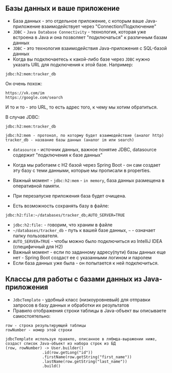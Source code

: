 ## Базы данных и ваше приложение

* База данных - это отдельное приложение, с которым ваше Java-приложение взаимодействует через "Connection/Подключение"
* `JDBC` - `Java Database Connectivity` - технология, которая уже встроена в Java и она позволяет "подключаться" к различным базам данных
* `JDBC` - это технология взаимодействия Java-приложения с SQL-базой данных
* Когда вы подключаетесь к какой-либо базе через `JDBC` нужно указать URL для подключения к этой базе. Например:

```
jdbc:h2:mem:tracker_db
```

Он очень похож:

```
https://vk.com/im
https://google.com/search
```

И то и то - это URL, то есть адрес того, к чему мы хотим обратиться.

В случае JDBC:

```
jdbc:h2:mem:tracker_db

jdbc:h2:mem - протокол, по которму будет взаимодействие (аналог http)
tracker_db - название базы данных (аналог im или search)
```

* `datasource` - источник данных, важное понятие JDBC, datasource содержит "подключения к базе данных"

* Когда мы работаем с H2 базой через Spring Boot - он сам создает эту базу с теми данными, которые мы прописали в properties.
* Важный момент - `jdbc:h2:mem` - `in memory`, база данных размещена в оперативной памяти.
* При перезапуске приложения база будет очищена.

* Есть возможность сохранять базу в файле:

```
jdbc:h2:file:~/databases/tracker_db;AUTO_SERVER=TRUE
```

* `jdbc:h2:file:` - говорим, что храним в файле
* `~/databases/tracker_db` - путь к вашей базе данных, `~` - означает папку пользователя.
* `AUTO_SERVER=TRUE` - чтобы можно было подключиться из IntelliJ IDEA (специфичный для H2)
* Важный момент - если по заданному адресу(пути) базы данных еще нет - Spring Boot создаст ее с указанными логином и паролем
* Если база данных уже была - он попытается к ней подключиться.

## Классы для работы с базами данных из Java-приложения

* `JdbcTemplate` - удобный класс (низкоуровневый) для отправки запросов в базу данных и обработки их результатов
* Правило отображения строки таблицы в Java-объект вы описываете самостоятельно:

```
row - строка результирующей таблицы
rowNumber - номер этой строки

jdbcTemplate используя правило, описанное в лябмда-выражении ниже, создаст список Java-объект из набора строк из БД
(row, rowNumber) -> User.builder()
                .id(row.getLong("id"))
                .firstName(row.getString("first_name"))
                .lastName(row.getString("last_name"))
                .build()
```